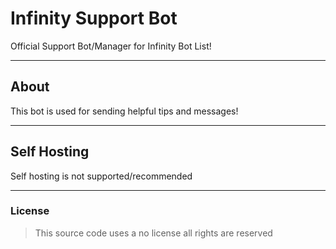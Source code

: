 # Infinity Support Bot
Official Support Bot/Manager for Infinity Bot List!

---

## About
This bot is used for sending helpful tips and messages!

---

## Self Hosting
Self hosting is not supported/recommended

---

### License
> This source code uses a no license all rights are reserved